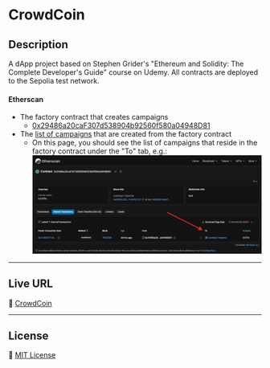# CrowdCoin

## Description
A dApp project based on Stephen Grider's "Ethereum and Solidity: The Complete Developer's Guide" course on Udemy. All contracts are deployed to the Sepolia test network.

#### Etherscan
- The factory contract that creates campaigns
    - [0x29486a20caF307d538904b92560f580a04948D81](https://sepolia.etherscan.io/address/0x29486a20caF307d538904b92560f580a04948D81)
- The [list of campaigns](https://sepolia.etherscan.io/address/0x29486a20caF307d538904b92560f580a04948D81#internaltx) that are created from the factory contract
    - On this page, you should see the list of campaigns that reside in the factory contract under the "To" tab, e.g.: ![List of Campaigns on Etherscan](public/images/CampaignList.png)

---

## Live URL
🚀 [CrowdCoin](http://3.91.80.82:3001/)

---

## License
📝 [MIT License](https://github.com/djoshware/CrowdCoin/blob/main/LICENSE)
